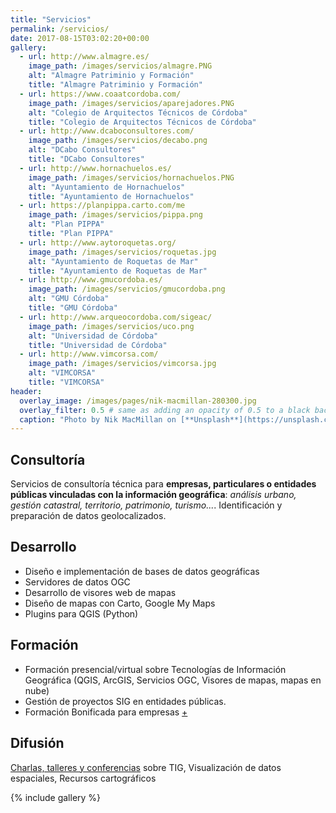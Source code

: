 ```yaml
---
title: "Servicios"
permalink: /servicios/
date: 2017-08-15T03:02:20+00:00
gallery:
  - url: http://www.almagre.es/
    image_path: /images/servicios/almagre.PNG
    alt: "Almagre Patriminio y Formación"
    title: "Almagre Patriminio y Formación"
  - url: https://www.coaatcordoba.com/
    image_path: /images/servicios/aparejadores.PNG
    alt: "Colegio de Arquitectos Técnicos de Córdoba"
    title: "Colegio de Arquitectos Técnicos de Córdoba"
  - url: http://www.dcaboconsultores.com/
    image_path: /images/servicios/decabo.png
    alt: "DCabo Consultores"
    title: "DCabo Consultores"
  - url: http://www.hornachuelos.es/
    image_path: /images/servicios/hornachuelos.PNG
    alt: "Ayuntamiento de Hornachuelos"
    title: "Ayuntamiento de Hornachuelos"
  - url: https://planpippa.carto.com/me
    image_path: /images/servicios/pippa.png
    alt: "Plan PIPPA"
    title: "Plan PIPPA"
  - url: http://www.aytoroquetas.org/
    image_path: /images/servicios/roquetas.jpg
    alt: "Ayuntamiento de Roquetas de Mar"
    title: "Ayuntamiento de Roquetas de Mar"
  - url: http://www.gmucordoba.es/
    image_path: /images/servicios/gmucordoba.png
    alt: "GMU Córdoba"
    title: "GMU Córdoba"
  - url: http://www.arqueocordoba.com/sigeac/
    image_path: /images/servicios/uco.png
    alt: "Universidad de Córdoba"
    title: "Universidad de Córdoba"
  - url: http://www.vimcorsa.com/ 
    image_path: /images/servicios/vimcorsa.jpg
    alt: "VIMCORSA"
    title: "VIMCORSA"
header:
  overlay_image: /images/pages/nik-macmillan-280300.jpg
  overlay_filter: 0.5 # same as adding an opacity of 0.5 to a black background
  caption: "Photo by Nik MacMillan on [**Unsplash**](https://unsplash.com)"
---
```


## Consultoría

Servicios de consultoría técnica para **empresas, particulares o entidades públicas vinculadas con la información geográfica**: *análisis urbano, gestión catastral, territorio, patrimonio, turismo...*. Identificación  y preparación de datos geolocalizados. 

## Desarrollo

- Diseño e implementación de bases de datos geográficas
- Servidores de datos OGC
- Desarrollo de visores web de mapas
- Diseño de mapas con Carto, Google My Maps
- Plugins para QGIS (Python)

## Formación

- Formación presencial/virtual sobre Tecnologías de Información Geográfica (QGIS, ArcGIS, Servicios OGC, Visores de mapas, mapas en nube)
- Gestión de proyectos SIG en entidades públicas.
- Formación Bonificada para empresas [+](https://www.fundae.es/Pages/default.aspx "Información Formación Bonificada")

## Difusión

[Charlas, talleres y conferencias](/presentaciones " Ver presentaciones") sobre TIG, Visualización de datos espaciales, Recursos cartográficos

{% include gallery %}


